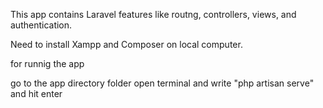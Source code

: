 This app contains Laravel features like routng, controllers, views, and authentication.

Need to install Xampp and Composer on local computer.

for runnig the app

go to the app directory folder
open terminal and write 
"php artisan serve"
and hit enter
